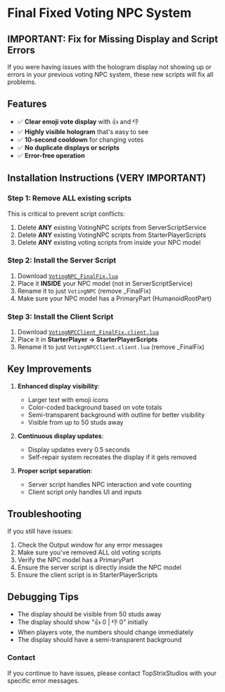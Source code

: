 # Final Fixed Voting NPC System

## IMPORTANT: Fix for Missing Display and Script Errors

If you were having issues with the hologram display not showing up or errors in your previous voting NPC system, these new scripts will fix all problems.

## Features

- ✅ **Clear emoji vote display** with 👍 and 👎
- ✅ **Highly visible hologram** that's easy to see
- ✅ **10-second cooldown** for changing votes
- ✅ **No duplicate displays or scripts**
- ✅ **Error-free operation**

## Installation Instructions (VERY IMPORTANT)

### Step 1: Remove ALL existing scripts

This is critical to prevent script conflicts:

1. Delete **ANY** existing VotingNPC scripts from ServerScriptService
2. Delete **ANY** existing VotingNPC scripts from StarterPlayerScripts
3. Delete **ANY** existing voting scripts from inside your NPC model

### Step 2: Install the Server Script

1. Download [`VotingNPC_FinalFix.lua`](https://raw.githubusercontent.com/TopStrixStudios/RobloxVotingNPC/main/VotingNPC_FinalFix.lua)
2. Place it **INSIDE** your NPC model (not in ServerScriptService)
3. Rename it to just `VotingNPC` (remove _FinalFix)
4. Make sure your NPC model has a PrimaryPart (HumanoidRootPart)

### Step 3: Install the Client Script

1. Download [`VotingNPCClient_FinalFix.client.lua`](https://raw.githubusercontent.com/TopStrixStudios/RobloxVotingNPC/main/VotingNPCClient_FinalFix.client.lua)
2. Place it in **StarterPlayer → StarterPlayerScripts**
3. Rename it to just `VotingNPCClient.client.lua` (remove _FinalFix)

## Key Improvements

1. **Enhanced display visibility**:
   - Larger text with emoji icons
   - Color-coded background based on vote totals
   - Semi-transparent background with outline for better visibility
   - Visible from up to 50 studs away

2. **Continuous display updates**:
   - Display updates every 0.5 seconds
   - Self-repair system recreates the display if it gets removed

3. **Proper script separation**:
   - Server script handles NPC interaction and vote counting
   - Client script only handles UI and inputs

## Troubleshooting

If you still have issues:

1. Check the Output window for any error messages
2. Make sure you've removed ALL old voting scripts
3. Verify the NPC model has a PrimaryPart
4. Ensure the server script is directly inside the NPC model
5. Ensure the client script is in StarterPlayerScripts

## Debugging Tips

- The display should be visible from 50 studs away
- The display should show "👍 0 | 👎 0" initially
- When players vote, the numbers should change immediately
- The display should have a semi-transparent background

### Contact

If you continue to have issues, please contact TopStrixStudios with your specific error messages.